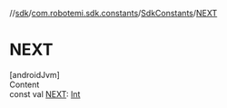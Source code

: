//[sdk](../../../index.md)/[com.robotemi.sdk.constants](../index.md)/[SdkConstants](index.md)/[NEXT](-n-e-x-t.md)



# NEXT  
[androidJvm]  
Content  
const val [NEXT](-n-e-x-t.md): [Int](https://kotlinlang.org/api/latest/jvm/stdlib/kotlin/-int/index.html)  



